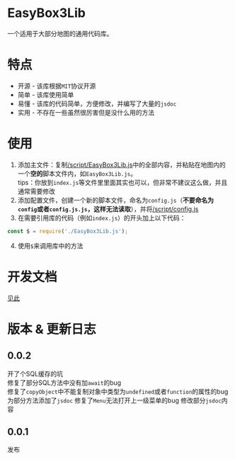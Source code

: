 # EasyBox3Lib
一个适用于大部分地图的通用代码库。
# 特点
- 开源 - 该库根据`MIT`协议开源
- 简单 - 该库使用简单
- 易懂 - 该库的代码简单，方便修改，并编写了大量的`jsdoc`
- 实用 - 不存在一些虽然很厉害但是没什么用的方法
# 使用
1. 添加主文件：复制[/script/EasyBox3Lib.js](./script/EasyBox3Lib.js)中的全部内容，并粘贴在地图内的一个**空的**脚本文件内，如`EasyBox3Lib.js`。  
tips：你放到`index.js`等文件里里面其实也可以，但非常不建议这么做，并且通常需要修改
2. 添加配置文件，创建一个新的脚本文件，命名为`config.js`（**不要命名为`config`或者`config.js.js`，这样无法读取**），并将[/script/config.js](./script/config.js)
3. 在需要引用库的代码（例如`index.js`）的开头加上以下代码：
```javascript
const $ = require('./EasyBox3Lib.js');
```
4. 使用`$`来调用库中的方法
# 开发文档
[见此](./docs/index.md)
# 版本 & 更新日志
## 0.0.2
开了个SQL缓存的坑  
修复了部分SQL方法中没有加`await`的bug  
修复了`copyObject`中不能复制对象中类型为`undefined`或者`function`的属性的bug  
为部分方法添加了`jsdoc`
修复了`Menu`无法打开上一级菜单的bug
修改部分`jsdoc`内容
## 0.0.1
发布
